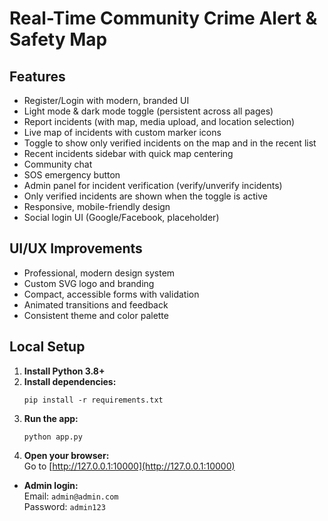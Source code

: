 # Real-Time Community Crime Alert & Safety Map

## Features

- Register/Login with modern, branded UI
- Light mode & dark mode toggle (persistent across all pages)
- Report incidents (with map, media upload, and location selection)
- Live map of incidents with custom marker icons
- Toggle to show only verified incidents on the map and in the recent list
- Recent incidents sidebar with quick map centering
- Community chat
- SOS emergency button
- Admin panel for incident verification (verify/unverify incidents)
- Only verified incidents are shown when the toggle is active
- Responsive, mobile-friendly design
- Social login UI (Google/Facebook, placeholder)

## UI/UX Improvements

- Professional, modern design system
- Custom SVG logo and branding
- Compact, accessible forms with validation
- Animated transitions and feedback
- Consistent theme and color palette

## Local Setup

1. **Install Python 3.8+**
2. **Install dependencies:**
   ```
   pip install -r requirements.txt
   ```
3. **Run the app:**
   ```
   python app.py
   ```
4. **Open your browser:**  
   Go to [http://127.0.0.1:10000](http://127.0.0.1:10000)

- **Admin login:**  
  Email: `admin@admin.com`  
  Password: `admin123`

